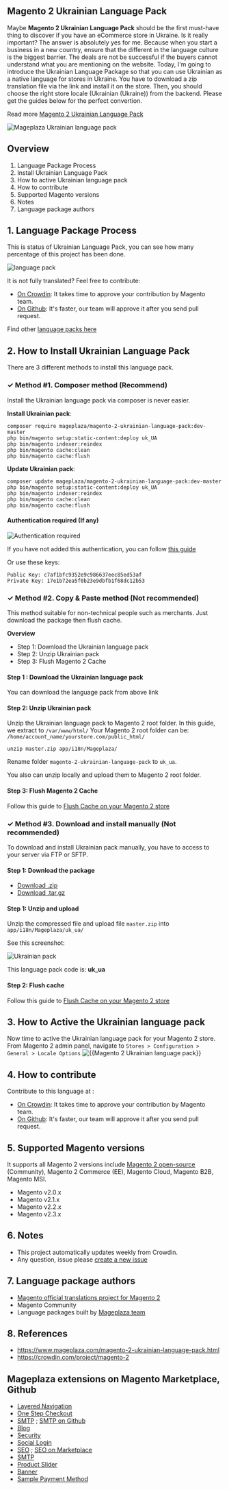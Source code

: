 ## Magento 2 Ukrainian Language Pack

Maybe **Magento 2 Ukrainian Language Pack** should be the first must-have thing to discover if you have an eCommerce store in Ukraine. Is it really important? The answer is absolutely yes for me. Because when you start a business in a new country, ensure that the different in the language culture is the biggest barrier. The deals are not be successful if the buyers cannot understand what you are mentioning on the website. Today, I'm going to introduce the Ukrainian Language Package so that you can use Ukrainian as a native language for stores in Ukraine. You have to download a zip translation file via the link and install it on the store. Then, you should choose the right store locale (Ukrainian (Ukraine)) from the backend. Please get the guides below for the perfect convertion.

Read more [Magento 2 Ukrainian Language Pack](https://www.mageplaza.com/magento-2-ukrainian-language-pack.html)

![Mageplaza Ukrainian language pack](https://i.imgur.com/qjWPj1W.png)

## Overview

1. Language Package Process
2. Install Ukrainian Language Pack
3. How to active Ukrainian language pack
4. How to contribute
5. Supported Magento versions
6. Notes
7. Language package authors

## 1. Language Package Process

This is status of Ukrainian Language Pack, you can see how many percentage of this project has been done.

![language pack](http://progressed.io/bar/39?title=translated)

It is not fully translated? Feel free to contribute:
- [On Crowdin](https://crowdin.com/project/magento-2): It takes time to approve your contribution by Magento team.
- [On Github](https://github.com/mageplaza/magento-2-ukrainian-language-pack/blob/master/HOW-TO-CONTRIBUTE.md): It's faster, our team will approve it after you send pull request.


Find other [language packs here](https://www.mageplaza.com/kb/magento-2-language-pack/)

## 2. How to Install Ukrainian Language Pack

There are 3 different methods to install this language pack.

### ✓ Method #1. Composer method (Recommend)
Install the Ukrainian language pack via composer is never easier.

**Install Ukrainian pack**:

```
composer require mageplaza/magento-2-ukrainian-language-pack:dev-master
php bin/magento setup:static-content:deploy uk_UA
php bin/magento indexer:reindex
php bin/magento cache:clean
php bin/magento cache:flush

```


**Update  Ukrainian pack**:

```
composer update mageplaza/magento-2-ukrainian-language-pack:dev-master
php bin/magento setup:static-content:deploy uk_UA
php bin/magento indexer:reindex
php bin/magento cache:clean
php bin/magento cache:flush

```

#### Authentication required (If any)

![Authentication required](https://cdn.mageplaza.com/media/general/dmryiPk.png)

If you have not added this authentication, you can follow [this guide](http://devdocs.magento.com/guides/v2.0/install-gde/prereq/connect-auth.html)

Or use these keys:

```
Public Key: c7af1bfc9352e9c986637eec85ed53af
Private Key: 17e1b72ea5f0b23e9dbfb1f68dc12b53
```



### ✓ Method #2. Copy & Paste method (Not recommended)

This method suitable for non-technical people such as merchants. Just download the package then flush cache.

**Overview**

- Step 1: Download the Ukrainian language pack
- Step 2: Unzip Ukrainian pack
- Step 3: Flush Magento 2 Cache

#### Step 1 : Download the Ukrainian language pack

You can download the language pack from above link

#### Step 2: Unzip Ukrainian pack

Unzip the Ukrainian language pack to Magento 2 root folder. In this guide, we extract to `/var/www/html/`
Your Magento 2 root folder can be: `/home/account_name/yourstore.com/public_html/`

```
unzip master.zip app/i18n/Mageplaza/
```

Rename folder `magento-2-ukrainian-language-pack` to `uk_ua`.


You also can unzip locally and upload them to Magento 2 root folder.

#### Step 3: Flush Magento 2 Cache

Follow this guide to [Flush Cache on your Magento 2 store](https://www.mageplaza.com/kb/how-flush-enable-disable-cache.html)


### ✓ Method #3. Download and install manually (Not recommended)

To download and install Ukrainian pack manually, you have to access to your server via FTP or SFTP.

#### Step 1: Download the package

- [Download .zip](https://github.com/mageplaza/magento-2-ukrainian-language-pack/archive/master.zip)
- [Download .tar.gz](https://github.com/mageplaza/magento-2-ukrainian-language-pack/tarball/master)

#### Step 1: Unzip and upload

Unzip the compressed file and upload file `master.zip` into `app/i18n/Mageplaza/uk_ua/`

See this screenshot:

![Ukrainian pack](https://cdn3.mageplaza.com/media/general/language-pack.png)

This language pack code is: **uk_ua**

#### Step 2: Flush cache

Follow this guide to [Flush Cache on your Magento 2 store](https://www.mageplaza.com/kb/how-flush-enable-disable-cache.html)


## 3. How to Active the Ukrainian language pack 

Now time to active the Ukrainian language pack for your Magento 2 store. From Magento 2 admin panel, navigate to `Stores > Configuration > General > Locale Options`
![{{Magento 2 Ukrainian language pack}}](https://cdn.mageplaza.com/media/general/aPSUA0l.png)


## 4. How to contribute

Contribute to this language at :
- [On Crowdin](https://crowdin.com/project/magento-2): It takes time to approve your contribution by Magento team.
- [On Github](https://github.com/mageplaza/magento-2-ukrainian-language-pack/blob/master/HOW-TO-CONTRIBUTE.md): It's faster, our team will approve it after you send pull request.


## 5. Supported Magento versions

It supports all Magento 2 versions include [Magento 2 open-source](https://www.mageplaza.com/download-magento/) (Community), Magento 2 Commerce (EE), Magento Cloud, Magento B2B, Magento MSI.


- Magento v2.0.x
- Magento v2.1.x
- Magento v2.2.x
- Magento v2.3.x



## 6. Notes 

- This project automatically updates weekly from Crowdin.
- Any question, issue please [create a new issue](https://github.com/mageplaza/magento-2-ukrainian-language-pack/issues/new)

## 7. Language package authors

- [Magento official translations project for Magento 2](https://crowdin.com/project/magento-2)
- Magento Community
- Language packages built by [Mageplaza team](https://www.mageplaza.com/)


## 8. References 

- https://www.mageplaza.com/magento-2-ukrainian-language-pack.html
- https://crowdin.com/project/magento-2



## Mageplaza extensions on Magento Marketplace, Github


- [Layered Navigation](https://marketplace.magento.com/mageplaza-layered-navigation-m2.html)
- [One Step Checkout](https://marketplace.magento.com/mageplaza-magento-2-one-step-checkout-extension.html)
- [SMTP](https://marketplace.magento.com/mageplaza-module-smtp.html) ; [SMTP on Github](https://github.com/mageplaza/magento-2-smtp)
- [Blog](https://github.com/mageplaza/magento-2-blog)
- [Security](https://marketplace.magento.com/mageplaza-module-security.html)
- [Social Login](https://github.com/mageplaza/magento-2-social-login)
- [SEO](https://github.com/mageplaza/magento-2-seo) ; [SEO on Marketplace](https://marketplace.magento.com/mageplaza-magento-2-seo-extension.html)
- [SMTP](https://github.com/mageplaza/magento-2-smtp)
- [Product Slider](https://github.com/mageplaza/magento-2-product-slider)
- [Banner](https://github.com/mageplaza/magento-2-banner-slider)
- [Sample Payment Method](https://github.com/mageplaza/magento-2-sample-payment-method)



